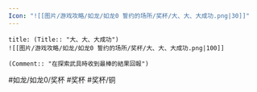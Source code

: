 ```yaml
---
Icon: "![[图片/游戏攻略/如龙/如龙0 誓约的场所/奖杯/大、大、大成功.png|30]]"
---
```

```ad-common-bronze-trophy
title: (Title:: "大、大、大成功")
![[图片/游戏攻略/如龙/如龙0 誓约的场所/奖杯/大、大、大成功.png|100]]

(Comment:: "在探索武具時收到最棒的結果回報")
```

#如龙/如龙0/奖杯 #奖杯 #奖杯/铜
